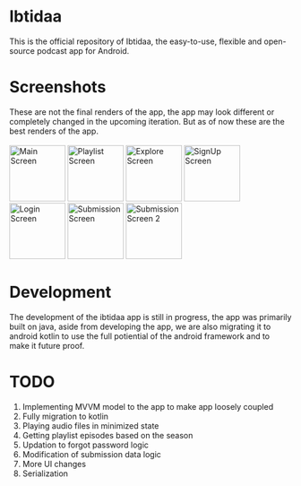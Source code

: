 # Ibtidaa
This is the official repository of Ibtidaa, the easy-to-use, flexible and open-source podcast app for Android.

# Screenshots
These are not the final renders of the app, the app may look different or completely changed in the upcoming iteration. But as of now these are the best renders of the app.
<br>
<br>
<img src="https://user-images.githubusercontent.com/25297971/122634895-8a919780-d0fe-11eb-9e83-92a26a74cb7b.png" alt="Main Screen" width="100">
<img src="https://user-images.githubusercontent.com/25297971/122634907-8feee200-d0fe-11eb-9ba3-781d940cc952.png" alt="Playlist Screen" width="100">
<img src="https://user-images.githubusercontent.com/25297971/122634899-8cf3f180-d0fe-11eb-928e-a54ef4e79879.png" alt="Explore Screen" width="100">
<img src="https://user-images.githubusercontent.com/25297971/122634901-8e251e80-d0fe-11eb-9ee8-ba6deaa72fdc.png" alt="SignUp Screen" width="100">
<img src="https://user-images.githubusercontent.com/25297971/122634902-8ebdb500-d0fe-11eb-923e-75faa78fdbea.png" alt="Login Screen" width="100">
<img src="https://user-images.githubusercontent.com/25297971/122634904-8ebdb500-d0fe-11eb-87b5-fd5bb66d79e8.png" alt="Submission Screen" width="100">
<img src="https://user-images.githubusercontent.com/25297971/122634906-8f564b80-d0fe-11eb-819c-9636d850b28a.png" alt="Submission Screen 2" width="100">

# Development 
The development of the ibtidaa app is still in progress, the app was primarily built on java, aside from developing the app, we are also migrating it to android kotlin to use the full potiential of the android framework and to make it future proof.

# TODO
1. Implementing MVVM model to the app to make app loosely coupled
2. Fully migration to kotlin
3. Playing audio files in minimized state
4. Getting playlist episodes based on the season
5. Updation to forgot password logic
6. Modification of submission data logic
7. More UI changes
8. Serialization

